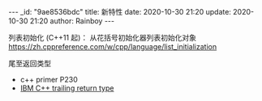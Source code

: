 --- _id: "9ae8536bdc" title: 新特性 date: 2020-10-30 21:20 update: 2020-10-30 21:20 author: Rainboy ---

列表初始化 (C++11 起)： 从花括号初始化器列表初始化对象 https://zh.cppreference.com/w/cpp/language/list_initialization


尾至返回类型

 - c++ primer P230
- [IBM C++ trailing return type](https://www.ibm.com/support/knowledgecenter/SSLTBW_2.2.0/com.ibm.zos.v2r2.cbclx01/trailing_return.htm#:~:text=The%20trailing%20return%20type%20feature%20removes%20a%20C%2B%2B,where%20a%20and%20b%20are%20of%20arbitrary%20types.)

